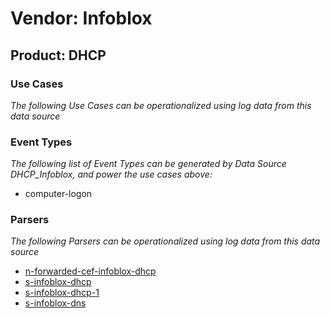 Vendor: Infoblox
================
Product: DHCP
-------------

### Use Cases

_The following Use Cases can be operationalized using log data from this data source_



### Event Types

_The following list of Event Types can be generated by Data Source DHCP_Infoblox, and power the use cases above:_

- computer-logon


### Parsers

_The following Parsers can be operationalized using log data from this data source_

* [n-forwarded-cef-infoblox-dhcp](../Parsers/parserContent_n-forwarded-cef-infoblox-dhcp.md)
* [s-infoblox-dhcp](../Parsers/parserContent_s-infoblox-dhcp.md)
* [s-infoblox-dhcp-1](../Parsers/parserContent_s-infoblox-dhcp-1.md)
* [s-infoblox-dns](../Parsers/parserContent_s-infoblox-dns.md)
